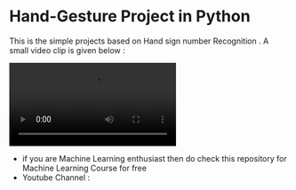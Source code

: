 # Hand-Gesture Project in Python
This is the simple projects based on Hand sign number Recognition . 
A small video clip is given below :

![alt_text](https://github.com/harshitahluwalia7895/Hand-Gesture/blob/master/Hand%20Sign%20Recoginiton.webm)
* if you are Machine Learning enthusiast then do check this repository for Machine Learning Course for free 
* Youtube Channel : 
